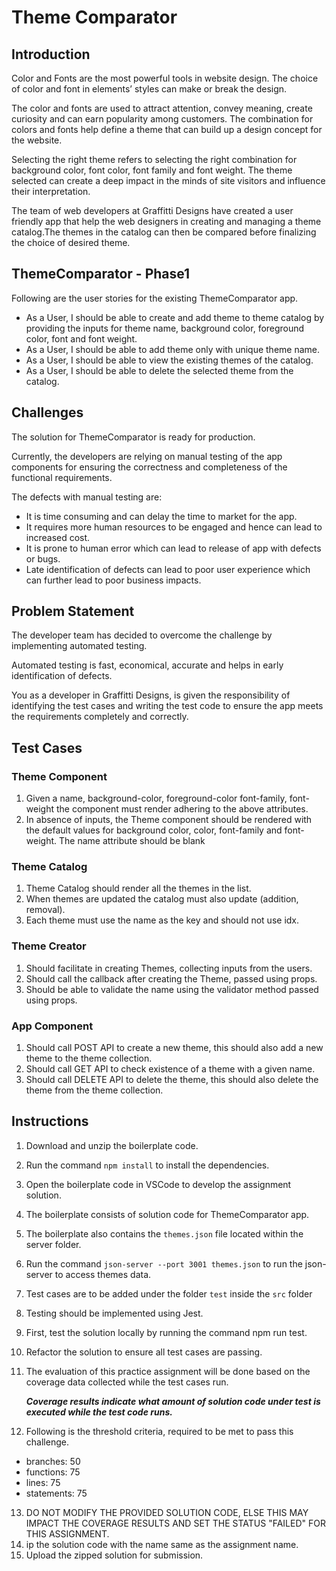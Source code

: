 # Theme Comparator

## Introduction

Color and Fonts are the most powerful tools in website design. The choice of color and font in elements’ styles can make or break the design.​

The color and fonts are used to attract attention, convey meaning, create curiosity and can earn popularity among customers. The combination for colors and fonts help define a theme that can build up a design concept for the website.​

Selecting the right theme refers to selecting the right combination for background color, font color, font family and font weight. The theme selected can create a deep impact in the minds of site visitors and influence their interpretation.​

The team of web developers at Graffitti Designs have created a user friendly app that help the web designers in creating and managing a theme catalog.The themes in the catalog can then be compared before finalizing the choice of desired theme. ​

## ThemeComparator - Phase1​

Following are the user stories for the existing ThemeComparator app.​

- As a User, I should be able to create and add theme to theme catalog by providing the inputs for theme name, background color, foreground color, font and font weight.​
- As a User, I should be able to add theme only with unique theme name.​
- As a User, I should be able to view the existing themes of the catalog.​
- As a User, I should be able to delete the selected theme from the catalog.

## Challenges

The solution for ThemeComparator is ready for production. ​

Currently, the developers are relying on manual testing of the app components for ensuring the correctness and completeness of the functional requirements.​

The defects with manual testing are:​

- It is time consuming and can delay the time to market for the app.
- It requires more human resources to be engaged and hence can lead to increased cost.​
- It is prone to human error which can lead to release of app with defects or bugs.​
- Late identification of defects can lead to poor user experience which can further lead to poor business impacts.

## Problem Statement

The developer team has decided to overcome the challenge by implementing automated testing.​

Automated testing is fast, economical, accurate and helps in early identification of defects.​

You as a developer in Graffitti Designs, is given the responsibility of identifying the test cases and writing the test code to ensure the app meets the requirements completely and correctly.

## Test Cases

### Theme Component

1. Given a name, background-color, foreground-color font-family, font-weight the component must render adhering to the above attributes. 
2. In absence of inputs, the Theme component should be rendered with the default values for background color, color, font-family and font-weight. The name attribute should be blank

### Theme Catalog
1. Theme Catalog should render all the themes in the list.
2. When themes are updated the catalog must also update (addition, removal).
3. Each theme must use the name as the key and should not use idx.

### Theme Creator
1. Should facilitate in creating Themes, collecting inputs from the users. 
2. Should call the callback after creating the Theme, passed using props.
3. Should be able to validate the name using the validator method passed using props.

### App Component
1. Should call POST API to create a new theme, this should also add a new theme to the theme collection. 
2. Should call GET API to check existence of a theme with a given name.
3. Should call DELETE API to delete the theme, this should also delete the theme from the theme collection.

## Instructions

1. Download and unzip the boilerplate code.  
2. Run the command `npm install` to install the dependencies.  
3. Open the boilerplate code in VSCode to develop the assignment solution.  
4. The boilerplate consists of solution code for ThemeComparator app.  
5. The boilerplate also contains the `themes.json` file located within the server folder.  
6. Run the command `json-server --port 3001 themes.json` to run the json-server to access themes data.  
7. Test cases are to be added under the folder `test` inside the `src` folder  
8. Testing should be implemented using Jest.  
9. First, test the solution locally by running the command npm run test.  
10. Refactor the solution to ensure all test cases are passing.  
11. The evaluation of this practice assignment will be done based on the coverage data collected while the test cases run.

    ***Coverage results indicate what amount of solution code under test is executed while the test code runs.***


12. Following is the threshold criteria, required to be met to pass this challenge.
- branches: 50
- functions: 75
- lines: 75
- statements: 75
13. DO NOT MODIFY THE PROVIDED SOLUTION CODE, ELSE THIS MAY IMPACT THE COVERAGE RESULTS AND SET THE STATUS "FAILED" FOR THIS ASSIGNMENT.
14. ip the solution code with the name same as the assignment name.  
15. Upload the zipped solution for submission.